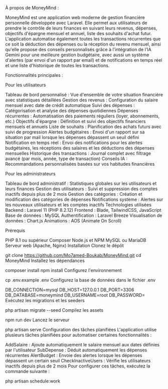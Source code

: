 À propos de MoneyMind : 

MoneyMind est une application web moderne de gestion financière personnelle développée avec Laravel. Elle permet aux utilisateurs de prendre le contrôle de leurs finances en suivant leurs revenus, dépenses, objectifs d'épargne mensuel et annuel, liste des souhaits d'achat futur. L'application automatise également toutes les transactions récurrentes que ce soit la déduction des dépenses ou la réception du revenu mensuel, ainsi qu'elle propose des conseils personnalisés grâce à l'intégration de l'IA Gemini pour une meilleure gestion budgétaire, avec aussi un système d'alertes (par envoi d'un rapport par email) et de notifications en temps réel et une liste d'historique de toutes les transactions.

Fonctionnalités principales : 

Pour les utilisateurs

Tableau de bord personnalisé : Vue d'ensemble de votre situation financière avec statistiques détaillées
Gestion des revenus : Configuration du salaire mensuel avec date de crédit automatique
Suivi des dépenses : Catégorisation et analyse des dépenses quotidiennes
Dépenses récurrentes : Automatisation des paiements réguliers (loyer, abonnements, etc.)
Objectifs d'épargne : Définition et suivi des objectifs financiers mensuels et annuels
Liste de souhaits : Planification des achats futurs avec suivi de progression
Alertes budgétaires : Envoi d'un rapport sur sa situation par mail lorsque les dépenses dépassent un seuil défini
Notification en temps réel : Envoi des notifications pour les alertes budgétaires, les réceptions des salaires et les déductions des dépenses mensuelles
Historique des transactions : Journal complet avec filtrage avancé (par mois, année, type de transaction)
Conseils IA : Recommandations personnalisées basées sur vos habitudes financières

Pour les administrateurs

Tableau de bord administratif : Statistiques globales sur les utilisateurs et leurs finances
Gestion des utilisateurs : Suivi et suppression des comptes inactifs depuis plus de 2 mois
Gestion des catégories : Création et modification des catégories de dépenses
Notifications système : Alertes sur les nouveaux utilisateurs et les comptes inactifs
Technologies utilisées
Backend : Laravel 11 (PHP 8.2.12)
Frontend : Blade, TailwindCSS, JavaScript
Base de données : MySQL
Authentification : Laravel Breeze
Visualisation de données : Chart.js
Animations : AOS (Animate On Scroll)

Prérequis

PHP 8.1 ou supérieur
Composer
Node.js et NPM
MySQL ou MariaDB
Serveur web (Apache, Nginx)
Installation
Clonez le dépôt

git clone https://github.com/Mo7amed-Boukab/MoneyMind.git
cd MoneyMind
Installez les dépendances

composer install
npm install
Configurez l'environnement

cp .env.example .env
Configurez la base de données dans le fichier .env

DB_CONNECTION=mysql
DB_HOST=127.0.0.1
DB_PORT=3306
DB_DATABASE=moneymind
DB_USERNAME=root
DB_PASSWORD=
Exécutez les migrations et les seeders

php artisan migrate --seed
Compilez les assets

npm run dev
Lancez le serveur

php artisan serve
Configuration des tâches planifiées
L'application utilise plusieurs tâches planifiées pour automatiser certaines fonctionnalités :

AddSalaire : Ajoute automatiquement le salaire mensuel aux dates définies par l'utilisateur
SubDepense : Déduit automatiquement les dépenses récurrentes
AlertBudget : Envoie des alertes lorsque les dépenses dépassent un certain seuil
CheckInactiveUsers : Vérifie les utilisateurs inactifs depuis plus de 2 mois
Pour configurer ces tâches, exécutez la commande suivante :

php artisan schedule:work
